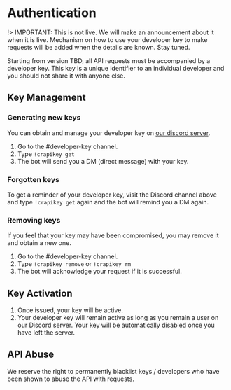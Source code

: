 #  Authentication

!> IMPORTANT: This is not live. We will make an announcement about it when it is live. Mechanism on how to use your developer key to make requests will be added when the details are known. Stay tuned.

Starting from version TBD, all API requests must be accompanied by a developer key. This key is a unique identifier to an individual developer and you should not share it with anyone else.

## Key Management

###  Generating new keys

You can obtain and manage your developer key on [our discord server](http://discord.me/cr_api).

1. Go to the #developer-key channel.
2. Type `!crapikey get`
3. The bot will send you a DM (direct message) with your key.

###  Forgotten keys

To get a reminder of your developer key, visit the Discord channel above and type `!crapikey get` again and the bot will remind you a DM again.

### Removing keys

If you feel that your key may have been compromised, you may remove it and obtain a new one.

1. Go to the #developer-key channel.
2. Type `!crapikey remove` or `!crapikey rm`
3. The bot will acknowledge your request if it is successful.

## Key Activation

1. Once issued, your key will be active.
2. Your developer key will remain active as long as you remain a user on our Discord server. Your key will be automatically disabled once you have left the server.

## API Abuse

We reserve the right to permanently blacklist keys / developers who have been shown to abuse the API with requests.
